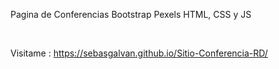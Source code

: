 Pagina de Conferencias 
Bootstrap
Pexels
HTML, CSS y JS


</br>


Visitame : https://sebasgalvan.github.io/Sitio-Conferencia-RD/

